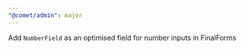 ```yaml
---
"@comet/admin": major
---
```


Add `NumberField` as an optimised field for number inputs in FinalForms

